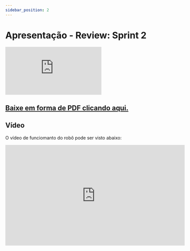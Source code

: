 ```yaml
---
sidebar_position: 2
---
```


# Apresentação - Review: Sprint 2

<iframe style={{ display: 'block', margin: 'auto', width: '100%', height: '50vh', }} src="https://slides.com/kilteixeira/deck-9d0dae/fullscreen" frameborder="0" allowFullScreen> </iframe>

## [Baixe em forma de PDF clicando aqui.](https://drive.google.com/file/d/18iHh2vYQd1VO-IY64WSzigexbwff_rKV/view?usp=sharing)

## Vídeo

O vídeo de funciomanto do robô pode ser visto abaixo:

  <iframe width="560" height="315" src="https://youtube.com/shorts/nuY4PEIEA5I?feature=shared" title="YouTube video player" frameborder="0" allow="accelerometer; autoplay; clipboard-write; encrypted-media; gyroscope; picture-in-picture; web-share" allowfullscreen></iframe>